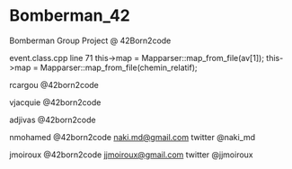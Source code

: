 # Bomberman_42
Bomberman Group Project @ 42Born2code


event.class.cpp line 71
this->map = Mapparser::map_from_file(av[1]);
this->map = Mapparser::map_from_file(chemin_relatif);


rcargou @42born2code

vjacquie @42born2code

adjivas @42born2code

nmohamed @42born2code
    naki.md@gmail.com
    twitter @naki_md

jmoiroux @42born2code
    jjmoiroux@gmail.com
    twitter @jjmoiroux
